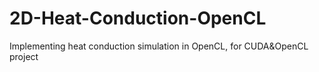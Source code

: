 # 2D-Heat-Conduction-OpenCL
Implementing heat conduction simulation in OpenCL, for CUDA&amp;OpenCL project
